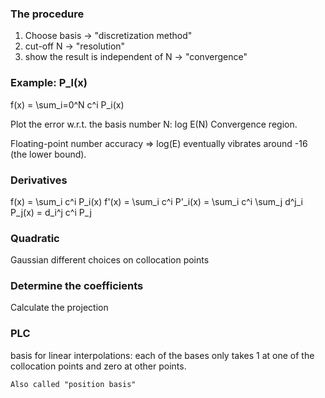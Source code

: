 ### The procedure
1. Choose basis -> "discretization method"
2. cut-off N -> "resolution"
3. show the result is independent of N -> "convergence"

### Example: P_l(x)
f(x) = \sum_i=0^N c^i P_i(x)

Plot the error w.r.t. the basis number N: log E(N)
Convergence region.

Floating-point number accuracy => log(E) eventually vibrates around -16 (the lower bound).

### Derivatives
f(x) = \sum_i c^i P_i(x)
f'(x) = \sum_i c^i P'_i(x) = \sum_i c^i \sum_j d^j_i P_j(x) = d_i^j c^i P_j

### Quadratic
Gaussian
    different choices on collocation points

### Determine the coefficients
Calculate the projection

### PLC
basis for linear interpolations:
    each of the bases only takes 1 at one of the collocation points and zero at other points.

    Also called "position basis"

